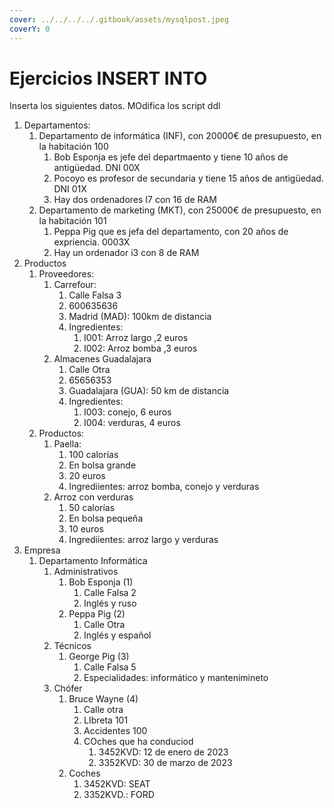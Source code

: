 ```yaml
---
cover: ../../../../.gitbook/assets/mysqlpost.jpeg
coverY: 0
---
```


# Ejercicios INSERT INTO

Inserta los siguientes datos. MOdifica los script ddl

1. Departamentos:
   1. Departamento de informática (INF), con 20000€ de presupuesto, en la habitación 100
      1. Bob Esponja es jefe del departmaento y tiene 10 años de antigüedad. DNI 00X
      2. Pocoyo es profesor de secundaria y tiene 15 años de antigüedad. DNI 01X
      3. Hay dos ordenadores I7 con 16 de RAM
   2. Departamento de marketing (MKT),  con 25000€ de presupuesto, en la habitación 101
      1. Peppa Pig que es jefa del departamento, con 20 años de expriencia. 0003X
      2. Hay un ordenador i3 con 8 de RAM
2. Productos
   1. Proveedores:
      1. Carrefour:&#x20;
         1. Calle Falsa 3
         2. 600635636
         3. Madrid (MAD): 100km de distancia
         4. Ingredientes:
            1. I001: Arroz largo ,2 euros
            2. I002: Arroz bomba ,3 euros
      2. Almacenes Guadalajara
         1. Calle Otra
         2. 65656353
         3. Guadalajara (GUA): 50 km de distancia
         4. Ingredientes:
            1. I003: conejo, 6 euros
            2. I004: verduras, 4 euros
   2. Productos:
      1. Paella:
         1. 100 calorías
         2. En bolsa grande
         3. 20 euros
         4. Ingrediientes: arroz bomba, conejo y verduras
      2. Arroz con verduras
         1. 50 calorías
         2. En bolsa pequeña
         3. 10 euros
         4. Ingrediientes: arroz largo y verduras
3. Empresa
   1. Departamento Informática
      1. Administrativos
         1. Bob Esponja (1)
            1. Calle Falsa 2
            2. Inglés y ruso
         2. Peppa Pig (2)
            1. Calle Otra
            2. Inglés y español
      2. Técnicos
         1. George Pig (3)
            1. Calle Falsa 5
            2. Especialidades: informático y mantenimineto
      3. Chófer
         1. Bruce Wayne (4)
            1. Calle otra
            2. LIbreta 101
            3. Accidentes 100
            4. COches que ha conduciod
               1. 3452KVD: 12 de enero de 2023
               2. 3352KVD: 30 de marzo de 2023
         2. Coches
            1. 3452KVD: SEAT
            2. 3352KVD.: FORD

